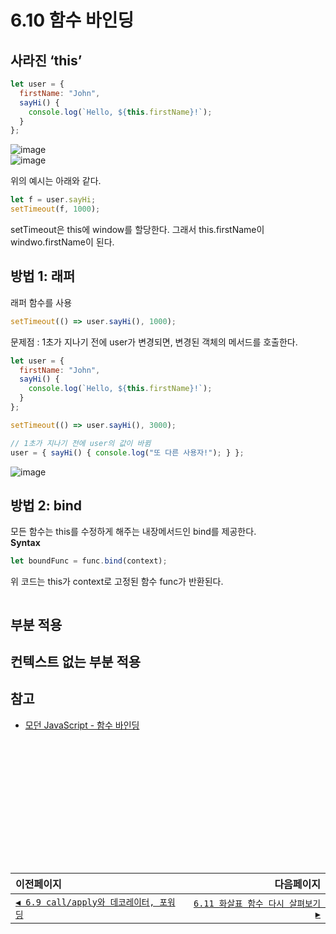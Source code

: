 # 6.10 함수 바인딩   

## 사라진 ‘this’
```javascript
let user = {
  firstName: "John",
  sayHi() {
    console.log(`Hello, ${this.firstName}!`);
  }
};
```
![image](https://user-images.githubusercontent.com/45534877/133352608-142a242c-37f5-46cf-a538-4499d1098f48.png)   
![image](https://user-images.githubusercontent.com/45534877/133352635-b248342a-12b2-4d22-9738-1c67b1da75c0.png)   

위의 예시는 아래와 같다.
```javascript
let f = user.sayHi;
setTimeout(f, 1000);
```

setTimeout은 this에 window를 할당한다.
그래서 this.firstName이 windwo.firstName이 된다.

## 방법 1: 래퍼
래퍼 함수를 사용
```javascript
setTimeout(() => user.sayHi(), 1000);
```
문제점 : 1초가 지나기 전에 user가 변경되면, 변경된 객체의 메서드를 호출한다.
```javascript
let user = {
  firstName: "John",
  sayHi() {
    console.log(`Hello, ${this.firstName}!`);
  }
};

setTimeout(() => user.sayHi(), 3000);

// 1초가 지나기 전에 user의 값이 바뀜
user = { sayHi() { console.log("또 다른 사용자!"); } };

```
![image](https://user-images.githubusercontent.com/45534877/133353240-261c6e72-461f-4c0e-bda0-fa8d38df5ac4.png)


## 방법 2: bind
모든 함수는 this를 수정하게 해주는 내장메서드인 bind를 제공한다.   
**Syntax**
```javascript
let boundFunc = func.bind(context);
```
위 코드는 this가 context로 고정된 함수 func가 반환된다.
```javascript

```

## 부분 적용
## 컨텍스트 없는 부분 적용


## 참고   
- [모던 JavaScript - 함수 바인딩](https://ko.javascript.info/bind)

　   
　   
　   
　   
　   
　   
---   
|이전페이지|다음페이지|
|:---|---:|
|[`◀ 6.9 call/apply와 데코레이터, 포워딩`](./6.9_call-apply-decorators.md)|[`6.11 화살표 함수 다시 살펴보기 ▶`](./6.11_arrow-functions.md)|
